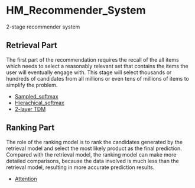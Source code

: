 # HM_Recommender_System

2-stage recommender system

## Retrieval Part

The first part of the recommendation requires the recall of the all items which needs to select a reasonably relevant set that contains the items the user will eventually engage with. This stage will select thousands or hundreds of candidates from all millions or even tens of millions of items to simplify the problem.

- [Sampled_softmax](https://github.com/mulahteele/HM_Recommender_System/tree/main/Retrieval_model/Sampled_softmax)
- [Hierachical_softmax](https://github.com/mulahteele/HM_Recommender_System/tree/main/Retrieval_model/Hierachical_softmax)
- [2-layer TDM](https://github.com/mulahteele/HM_Recommender_System/tree/main/Retrieval_model/2_layer_TDM)


## Ranking Part

The role of the ranking model is to rank the candidates generated by the retrieval model and select the most likely product as the final prediction. Compared with the retrieval model, the ranking model can make more detailed comparisons, because the data involved is much less than the retrieval model, resulting in more accurate prediction results.

- [Attention](https://github.com/mulahteele/HM_Recommender_System/tree/main/Ranking_model)
